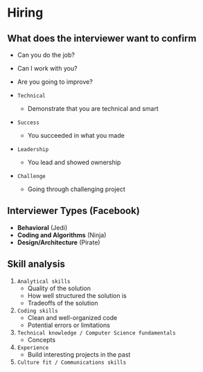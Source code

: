 # Hiring

## What does the interviewer want to confirm

- Can you do the job?
- Can I work with you?
- Are you going to improve?

- `Technical`
  - Demonstrate that you are technical and smart
- `Success`
  - You succeeded in what you made
- `Leadership`
  - You lead and showed ownership
- `Challenge`
  - Going through challenging project

## Interviewer Types (Facebook)

- **Behavioral** (Jedi)
- **Coding and Algorithms** (Ninja)
- **Design/Architecture** (Pirate)

## Skill analysis

1. `Analytical skills`
    - Quality of the solution
    - How well structured the solution is
    - Tradeoffs of the solution
1. `Coding skills`
    - Clean and well-organized code
    - Potential errors or limitations
1. `Technical knowledge / Computer Science fundamentals`
    - Concepts
1. `Experience`
    - Build interesting projects in the past
1. `Culture fit / Communications skills`
